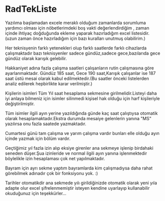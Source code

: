 # RadTekListe

Yazılıma başlamadan excele meraklı olduğum zamanlarda sorumluma yardımcı olması için nöbetlerimdeki boş vakti değerlendirdiğim , zaman içinde ihtiyaç doğduğunda ekleme yaparak hazırladığım excel listesidir. (uzun zaman önce hazırladığım için bazı kuralları unutmuş olabilirim.)

Her teknisyenin farklı yetenekleri olup farklı saatlerde farklı cihazlarda çalışmaktadır bazı teknisyenler sadece gündüz,sadece gece,bazılarıda gece gündüz olarak karışık gelebilir.

Hakkaniyet adına fazla çalışma saatleri çalışanların rutin çalışmasına göre ayarlanmaktadır. Gündüz 185 saat, Gece 190 saat,Karışık çalışanlar ise 187 saat üstü mesai olarak kabul edilmektedir.(Bu saatler önceki listelerden analiz edilerek hepbirlikte karar verilmiştir.)

Kişilerin isimleri Tüm Yıl saat hesaplama sekmesine girilmelidir.Listeyi daha iyi anlaya bilmeniz için isimler silinmedi kişisel hak olduğu için harf kişileriyle değiştirilmiştir.

Tüm isimler ilgili ayın yerine yazıldığında günde kaç saat çalıştıysa otomatik olarak hesaplamaktadır.Ekstra durumda mesaiye gelenlerin yanına "MS" yazılırsa onu fazla saatede yazmaktadır.

Cumartesi günü tam çalışma ve yarım çalışma vardır bunları elle olduğu ayın içinde yazmak için bölüm vardır.

Geçtiğimiz yıl fazla izin alıp eksiye girenler ana sekmeye işlenip birdahaki seneden düşer.Şua izinleride ve normal ilgili ayın yanına işlenmektedir böylelikle izin hesaplaması çok net yapılmaktadır.

Bayram için ayrı sekme yaptım bayramlarda kim çalışmadıysa daha rahat görebilmek adınadır çok bir fonksiyonu yok. :)

Tarihler otomatikdir ana sekmede yılı girildiğinizde otomatik olarak yeni yıla adapte olur excel şifrelenmemiştir isteyen kendine uyarlayıp kullanabilir okuduğunuz için teşekkürler...
